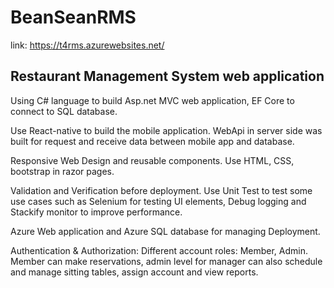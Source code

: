 # BeanSeanRMS
link: https://t4rms.azurewebsites.net/

## Restaurant Management System web application

Using C# language to build Asp.net MVC web application, EF Core to connect to SQL database. 

Use React-native to build the mobile application. WebApi in server side was built for request and receive data between mobile app and database.

Responsive Web Design and reusable components. Use HTML, CSS, bootstrap in razor pages.

Validation and Verification before deployment. Use Unit Test to test some use cases such as Selenium for testing UI elements, Debug logging and Stackify monitor to improve performance.

Azure Web application and Azure SQL database for managing Deployment.

Authentication & Authorization: Different account roles: Member, Admin. Member can make reservations, admin level for manager can also schedule and manage sitting tables, assign account and view reports.
